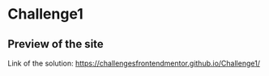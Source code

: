 # Challenge1
## Preview of the site
Link of the solution: https://challengesfrontendmentor.github.io/Challenge1/
